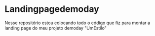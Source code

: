 # Landingpagedemoday
Nesse repositório estou colocando todo o código que fiz para montar a landing page do meu projeto demoday "UmEstilo"
